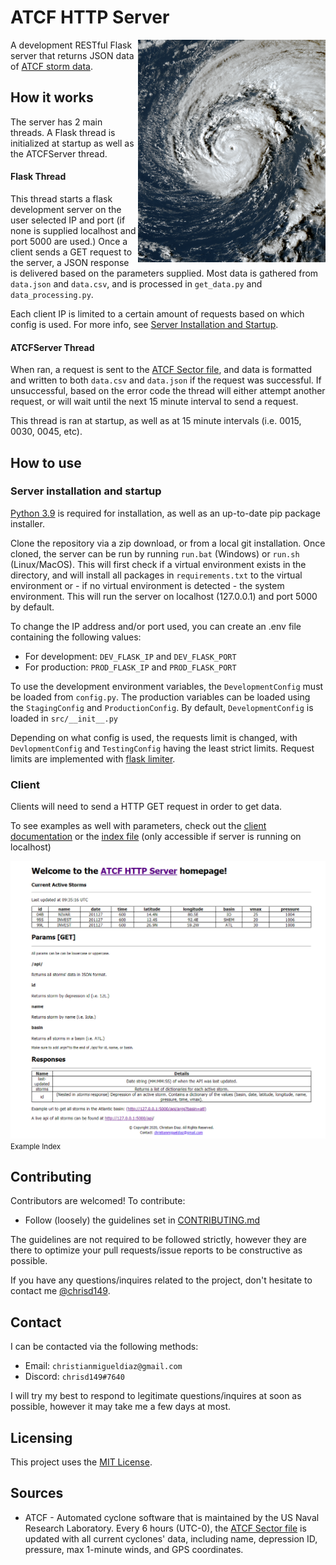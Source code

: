 # ATCF HTTP Server
<img src="images/epsilon.png" title="Hurricane Epsilon, at it's catergory 3 peak (Source: NOAA)" align="right" width=300>

A development RESTful Flask server that returns JSON data of [ATCF storm data](https://www.nrlmry.navy.mil/tcdat/sectors/atcf_sector_file).  

## How it works
The server has 2 main threads.  A Flask thread is initialized at startup as well as the ATCFServer thread.

#### Flask Thread
This thread starts a flask development server on the user selected IP and port (if none is supplied localhost and port 5000 are used.)
Once a client sends a GET request to the server, a JSON response is delivered based on the parameters supplied. Most data is 
gathered from `data.json` and `data.csv`, and is processed in `get_data.py` and `data_processing.py`.

Each client IP is limited to a certain amount of requests based on which config is used. For more info, see 
[Server Installation and Startup](#server-installation-and-startup).

#### ATCFServer Thread
When ran, a request is sent to the [ATCF Sector file](https://www.nrlmry.navy.mil/tcdat/sectors/atcf_sector_file), and data 
is formatted and written to both `data.csv` and `data.json` if the request was successful.  If unsuccessful, based on the 
error code the thread will either attempt another request, or will wait until the next 15 minute interval to send a request.  

This thread is ran at startup, as well as at 15 minute intervals (i.e. 0015, 0030, 0045, etc).

## How to use
### Server installation and startup
[Python 3.9](https://www.python.org/downloads/) is required for installation, as well as an up-to-date pip package installer. 

Clone the repository via a zip download, or from a local git installation.  Once cloned, the server can be run by running
`run.bat` (Windows) or `run.sh` (Linux/MacOS).  This will first check if a virtual environment exists in the directory, and will 
install all packages in `requirements.txt` to the virtual environment or - if no virtual environment is detected - the system environment.
This will run the server on localhost (127.0.0.1) and port 5000 by default.

To change the IP address and/or port used, you can create an .env file containing the following values:
* For development: `DEV_FLASK_IP` and `DEV_FLASK_PORT`
* For production: `PROD_FLASK_IP` and `PROD_FLASK_PORT`

To use the development environment variables, the `DevelopmentConfig` must be loaded from `config.py`.  The production variables
can be loaded using the `StagingConfig` and `ProductionConfig`. By default, `DevelopmentConfig` is loaded in `src/__init__.py`

Depending on what config is used, the requests limit is changed, with `DevlopmentConfig` and `TestingConfig` having the 
least strict limits.  Request limits are implemented with [flask limiter](https://github.com/alisaifee/flask-limiter).

### Client
Clients will need to send a HTTP GET request in order to get data.  

To see examples as well with parameters, check out the [client documentation](docs/CLIENT.md) or the [index file](http://127.0.0.1:5000) (only accessible if server is running on localhost)

![Index file of api.  Instructions are presented for clients, and can be found at ](images/home_page_example.png)
<small>Example Index</small>

## Contributing
Contributors are welcomed! To contribute:
* Follow (loosely) the guidelines set in [CONTRIBUTING.md](docs/CONTRIBUTING.md)

The guidelines are not required to be followed strictly, however they are there to optimize your pull requests/issue reports to be
constructive as possible.

If you have any questions/inquires related to the project, don't hesitate to contact me [@chrisd149](#contact).

## Contact
I can be contacted via the following methods:
* Email: `christianmigueldiaz@gmail.com`
* Discord: `chrisd149#7640`

I will try my best to respond to legitimate questions/inquires at soon as possible, however it may take me a few days at 
most.

## Licensing
This project uses the [MIT License](LICENSE.md).

## Sources
* ATCF - Automated cyclone software that is maintained by the US Naval Research Laboratory.  Every 6 hours (UTC-0), the
[ATCF Sector file](https://www.nrlmry.navy.mil/tcdat/sectors/atcf_sector_file) is updated with all current cyclones' data, including name, depression ID, pressure, max 1-minute winds,
and GPS coordinates.
